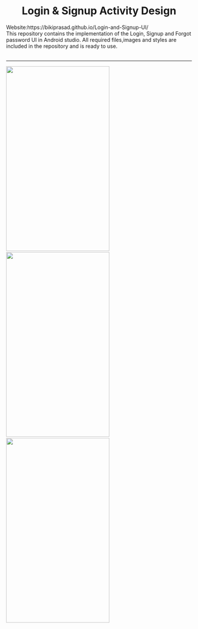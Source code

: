 <center><h1>Login & Signup Activity Design</h1></center>
Website:https://bikiprasad.github.io/Login-and-Signup-UI/<br>
This repository contains the implementation of the Login, Signup and Forgot password UI in Android studio.
All required files,images and styles are included in the repository and is ready to use.<br><br>
<hr width="100%" height="2" color="#574CC9" >
<div class="col-md-4">
<img src="https://github.com/Bikiprasad/collegeproject/blob/master/Login.jpg" height="500px" width="280"/>&nbsp
<img src="https://github.com/Bikiprasad/collegeproject/blob/master/signup.jpg" height="500px" width="280"/>&nbsp
<img src="https://github.com/Bikiprasad/collegeproject/blob/master/forgetpassword.jpg" height="500px" width="280"/>
</div>
